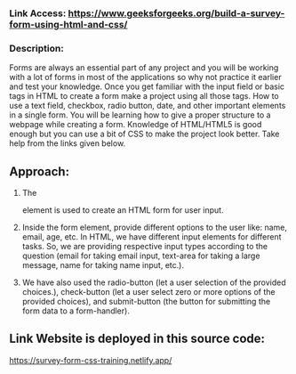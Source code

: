 ### Link Access: https://www.geeksforgeeks.org/build-a-survey-form-using-html-and-css/

### Description:
Forms are always an essential part of any project and you will be working with a lot of forms in most of the applications so why not practice it earlier and test your knowledge. Once you get familiar with the input field or basic tags in HTML to create a form make a project using all those tags. How to use a text field, checkbox, radio button, date, and other important elements in a single form. You will be learning how to give a proper structure to a webpage while creating a form. Knowledge of HTML/HTML5 is good enough but you can use a bit of CSS to make the project look better. Take help from the links given below. 

## Approach:

1. The <form> element is used to create an HTML form for user input.
2. Inside the form element, provide different options to the user like: name, email, age, etc. In HTML, we have different input elements for different tasks. So, we are providing respective input types according to the question (email for taking email input, text-area for taking a large message, name for taking name input, etc.).

3. We have also used the radio-button (let a user selection of the provided choices.), check-button (let a user select zero or more options of the provided choices), and submit-button (the button for submitting the form data to a form-handler).
  
  ## Link Website is deployed in this source code:
  https://survey-form-css-training.netlify.app/
